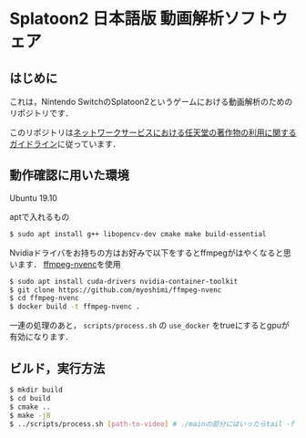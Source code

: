 # Splatoon2 日本語版 動画解析ソフトウェア

## はじめに
これは，Nintendo SwitchのSplatoon2というゲームにおける動画解析のためのリポジトリです．

このリポジトリは[ネットワークサービスにおける任天堂の著作物の利用に関するガイドライン](https://www.nintendo.co.jp/networkservice_guideline/ja/index.html)に従っています．


## 動作確認に用いた環境
Ubuntu 19.10

aptで入れるもの
```bash
$ sudo apt install g++ libopencv-dev cmake make build-essential
```

Nvidiaドライバをお持ちの方はお好みで以下をするとffmpegがはやくなると思います．
[ffmpeg-nvenc](https://github.com/myoshimi/ffmpeg-nvenc)を使用
```bash
$ sudo apt install cuda-drivers nvidia-container-toolkit
$ git clone https://github.com/myoshimi/ffmpeg-nvenc
$ cd ffmpeg-nvenc
$ docker build -t ffmpeg-nvenc .
```
一連の処理のあと， `scripts/process.sh` の `use_docker` をtrueにするとgpuが有効になります．

## ビルド，実行方法
```bash
$ mkdir build
$ cd build
$ cmake ..
$ make -j8
$ ../scripts/process.sh [path-to-video] # ./mainの部分にはいったらtail -f *.logなどを見るとよい
```
